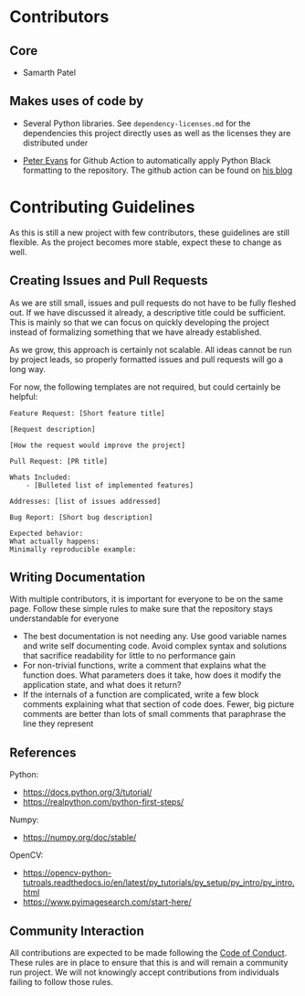 # Contributors

## Core

- Samarth Patel

## Makes uses of code by

- Several Python libraries. See `dependency-licenses.md` for the dependencies this project directly uses as well as the licenses they are distributed under

- [Peter Evans](https://github.com/peter-evans) for Github Action to automatically apply Python Black formatting to the repository. The github action can be found on [his blog](https://peterevans.dev/posts/github-actions-how-to-automate-code-formatting-in-pull-requests/)

# Contributing Guidelines

As this is still a new project with few contributors, these guidelines are still flexible. As the project becomes more stable, expect these to change as well.

## Creating Issues and Pull Requests

As we are still small, issues and pull requests do not have to be fully fleshed out. If we have discussed it already, a descriptive title could be sufficient. This is mainly so that we can focus on quickly developing the project instead of formalizing something that we have already established.

As we grow, this approach is certainly not scalable. All ideas cannot be run by project leads, so properly formatted issues and pull requests will go a long way.

For now, the following templates are not required, but could certainly be helpful:

```
Feature Request: [Short feature title]

[Request description]

[How the request would improve the project]
```

```
Pull Request: [PR title]

Whats Included:
	- [Bulleted list of implemented features]

Addresses: [list of issues addressed]
```

```
Bug Report: [Short bug description]

Expected behavior:
What actually happens:
Minimally reproducible example:
```

## Writing Documentation

With multiple contributors, it is important for everyone to be on the same page. Follow these simple rules to make sure that the repository stays understandable for everyone

- The best documentation is not needing any. Use good variable names and write self documenting code. Avoid complex syntax and solutions that sacrifice readability for little to no performance gain
- For non-trivial functions, write a comment that explains what the function does. What parameters does it take, how does it modify the application state, and what does it return?
- If the internals of a function are complicated, write a few block comments explaining what that section of code does. Fewer, big picture comments are better than lots of small comments that paraphrase the line they represent

## References

Python:

- https://docs.python.org/3/tutorial/
- https://realpython.com/python-first-steps/

Numpy:

- https://numpy.org/doc/stable/

OpenCV:

- https://opencv-python-tutroals.readthedocs.io/en/latest/py_tutorials/py_setup/py_intro/py_intro.html
- https://www.pyimagesearch.com/start-here/

## Community Interaction

All contributions are expected to be made following the [Code of Conduct](CODE_OF_CONDUCT.md). These rules are in place to ensure that this is and will remain a community run project. We will not knowingly accept contributions from individuals failing to follow those rules.
